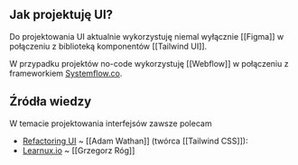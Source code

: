 ## Jak projektuję UI? 

Do projektowania UI aktualnie wykorzystuję niemal wyłącznie [[Figma]] w połączeniu z biblioteką komponentów [[Tailwind UI]]. 

W przypadku projektów no-code wykorzystuję [[Webflow]] w połączeniu z frameworkiem [Systemflow.co](https://systemflow.co). 

## Źródła wiedzy
W temacie projektowania interfejsów zawsze polecam 
- [Refactoring UI](https://www.refactoringui.com/) ~ [[Adam Wathan]] (twórca [[Tailwind CSS]]):
- [Learnux.io](https://learnux.io) ~ [[Grzegorz Róg]]


